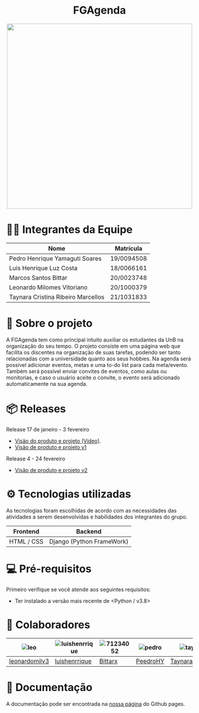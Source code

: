 <h1 align="center"> FGAgenda </h1>

<p align="center">
  <img src="https://user-images.githubusercontent.com/54339291/152462292-2f2fa005-d44f-4ba4-a1cd-280f175b4e25.jpeg" width="500" hight="500">
</p>

# 👨‍💻 Integrantes da Equipe

| Nome | Matrícula |
| - | - |
| Pedro Henrique Yamaguti Soares | 19/0094508 |
| Luis Henrique Luz Costa | 18/0066161 |
| Marcos Santos Bittar | 20/0023748 |
| Leonardo Milomes Vitoriano | 20/1000379 |
| Taynara Cristina Ribeiro Marcellos | 21/1031833 |

# 📄 Sobre o projeto

A FGAgenda tem como principal intuito auxiliar os estudantes da UnB na organização do seu tempo. O projeto consiste em uma página web que facilita os discentes na organização de suas tarefas, podendo ser tanto relacionadas com a universidade quanto aos seus hobbies. Na agenda será possível adicionar eventos, metas e uma to-do list para cada meta/evento. Também será possível enviar convites de eventos, como aulas ou monitorias, e caso o usuário aceite o convite, o evento será adicionado automaticamente na sua agenda.

# 📦 Releases

Release 17 de janeiro - 3 fevereiro

* [Visão do produto e projeto (Vídeo)](https://www.youtube.com/watch?v=F8BgfqlM-iw).
* [Visão de produto e projeto v1](docs/produto-projeto/prod-project.md)


Release  4 - 24 fevereiro

* [Visão de produto e projeto v2](docs/produto-projeto/prod-project2.md)

# ⚙️ Tecnologias utilizadas

As tecnologias foram escolhidas de acordo com as necessidades das atividades a serem desenvolvidas e habilidades dos integrantes do grupo.

| Frontend |	Backend |
| - | - |
| HTML / CSS | Django (Python FrameWork) |

# 💻 Pré-requisitos

Primeiro verifique se você atende aos seguintes requisitos:

* Ter instalado a versão mais recente de <Python / v3.8>

# 🤝 Colaboradores


|![leo](https://user-images.githubusercontent.com/54339291/153503849-9c985926-cf63-496d-8ec6-e5539c2a6db5.jpeg)|![luishenrrique](https://user-images.githubusercontent.com/54339291/153497229-9eab2aa0-9551-44e2-95be-1ad4024c83c5.png)|![71234052](https://user-images.githubusercontent.com/54339291/154172284-23d19165-8f8b-4a4c-b704-af0cc5295ee8.jpeg)|![pedro](https://user-images.githubusercontent.com/54339291/153504271-0e983c72-a534-47af-b393-9d528a1dc766.jpeg)|![tay](https://user-images.githubusercontent.com/54339291/153504509-e34ad8e5-9dfc-4b2f-99cc-53100b0d2b79.jpeg)|
| - | - | - | - | - |
|[leonardomilv3](https://github.com/leonardomilv3)|[luishenrrique](https://github.com/luishenrrique)|[Bittarx](https://github.com/Bittarx)|[PeedroHY](https://github.com/PeedroHY)|[TaynaraCris](https://github.com/TaynaraCris)|



#  📜 Documentação

A documentação pode ser encontrada na [nossa página](https://fgaunb-mds-gm.github.io/2021.2-FGAgenda/#/) do Github pages.
